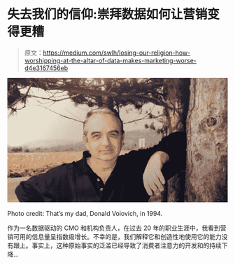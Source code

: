 # 失去我们的信仰:崇拜数据如何让营销变得更糟

> 原文：<https://medium.com/swlh/losing-our-religion-how-worshipping-at-the-altar-of-data-makes-marketing-worse-d4e3167456eb>

![](img/a878bbbee296afb27617e634ec6a5ef2.png)

Photo credit: That’s my dad, Donald Voiovich, in 1994.

作为一名数据驱动的 CMO 和机构负责人，在过去 20 年的职业生涯中，我看到营销可用的信息量呈指数级增长。不幸的是，我们解释它和创造性地使用它的能力没有跟上。事实上，这种原始事实的泛滥已经导致了消费者注意力的开发和的持续下降…